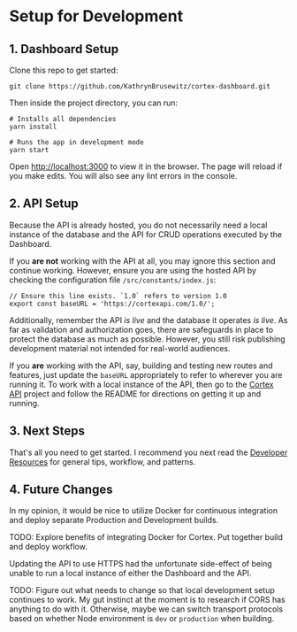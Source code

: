 # Setup for Development

## 1. Dashboard Setup

Clone this repo to get started:
```
git clone https://github.com/KathrynBrusewitz/cortex-dashboard.git
```

Then inside the project directory, you can run:

```
# Installs all dependencies
yarn install

# Runs the app in development mode
yarn start
```

Open [http://localhost:3000](http://localhost:3000) to view it in the browser. The page will reload if you make edits. You will also see any lint errors in the console.

## 2. API Setup

Because the API is already hosted, you do not necessarily need a local instance of the database and the API for CRUD operations executed by the Dashboard.

If you **are not** working with the API at all, you may ignore this section and continue working. However, ensure you are using the hosted API by checking the configuration file `/src/constants/index.js`:

```
// Ensure this line exists. `1.0` refers to version 1.0
export const baseURL = 'https://cortexapi.com/1.0/';
```

Additionally, remember the API *is live* and the database it operates *is live*. As far as validation and authorization goes, there are safeguards in place to protect the database as much as possible. However, you still risk publishing development material not intended for real-world audiences.

If you **are** working with the API, say, building and testing new routes and features, just update the `baseURL` appropriately to refer to wherever you are running it. To work with a local instance of the API, then go to the [Cortex API](https://github.com/KathrynBrusewitz/cortex-api.git) project and follow the README for directions on getting it up and running.

## 3. Next Steps

That's all you need to get started. I recommend you next read the [Developer Resources](./dev-resources) for general tips, workflow, and patterns.

## 4. Future Changes

In my opinion, it would be nice to utilize Docker for continuous integration and deploy separate Production and Development builds.

TODO: Explore benefits of integrating Docker for Cortex. Put together build and deploy workflow.

Updating the API to use HTTPS had the unfortunate side-effect of being unable to run a local instance of either the Dashboard and the API.

TODO: Figure out what needs to change so that local development setup continues to work. My gut instinct at the moment is to research if CORS has anything to do with it. Otherwise, maybe we can switch transport protocols based on whether Node environment is `dev` or `production` when building.
